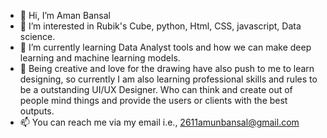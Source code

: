- 👋 Hi, I’m Aman Bansal
- 👀 I’m interested in Rubik's Cube, python, Html, CSS, javascript, Data science.
- 🌱 I’m currently learning Data Analyst tools and how we can make deep learning and machine learning models.
- 🌱 Being creative and love for the drawing have also push to me to learn designing, so currently I am also learning professional skills and rules to be a outstanding UI/UX Designer. Who can think and create out of people mind things and provide the users or clients with the best outputs. 
- 📫 You can reach me via my email i.e., 2611amunbansal@gmail.com

<!---
Awanmistcuber/Awanmistcuber is a ✨ special ✨ repository because its `README.md` (this file) appears on your GitHub profile.
You can click the Preview link to take a look at your changes.
--->
